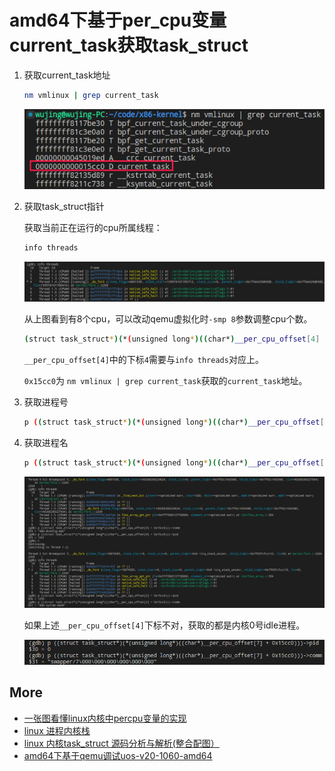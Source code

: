 # amd64下基于per_cpu变量current_task获取task_struct

1. 获取current_task地址

    ```bash
    nm vmlinux | grep current_task
    ```

    ![current_task.png](current_task.png)

2. 获取task_struct指针

    获取当前正在运行的cpu所属线程：

    ```bash
    info threads
    ```

    ![current_task2.png](current_task2.png)

    从上图看到有8个cpu，可以改动qemu虚拟化时`-smp 8`参数调整cpu个数。

    ```bash
    (struct task_struct*)(*(unsigned long*)((char*)__per_cpu_offset[4] + 0x15cc0))
    ```

    `__per_cpu_offset[4]`中的下标`4`需要与`info threads`对应上。

    `0x15cc0`为 `nm vmlinux | grep current_task`获取的`current_task`地址。

3. 获取进程号

    ```bash
    p ((struct task_struct*)(*(unsigned long*)((char*)__per_cpu_offset[4] + 0x15cc0)))->pid
    ```

4. 获取进程名

    ```bash
    p ((struct task_struct*)(*(unsigned long*)((char*)__per_cpu_offset[4] + 0x15cc0)))->comm
    ```

    ![current_task3.png](current_task3.png)

    如果上述`__per_cpu_offset[4]`下标不对，获取的都是内核0号idle进程。

    ![current_task4.png](current_task4.png)

## More

- [一张图看懂linux内核中percpu变量的实现](https://zhuanlan.zhihu.com/p/340985476)
- [linux 进程内核栈](https://zhuanlan.zhihu.com/p/296750228)
- [linux 内核task_struct 源码分析与解析(整合配图）](https://blog.csdn.net/weixin_38371073/article/details/114376410)
- [amd64下基于qemu调试uos-v20-1060-amd64](https://github.com/realwujing/linux-learning/blob/main/kernel/qemu/amd64%E4%B8%8B%E5%9F%BA%E4%BA%8Eqemu%E8%B0%83%E8%AF%95uos-v20-1060-amd64.md)
